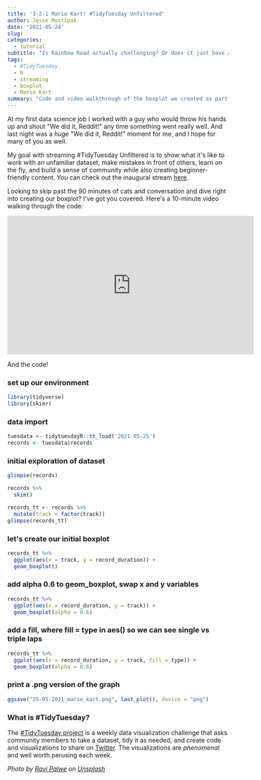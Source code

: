 ```yaml
---
title: '3-2-1 Mario Kart! #TidyTuesday Unfiltered'
author: Jesse Mostipak
date: '2021-05-24'
slug: 
categories:
  - tutorial
subtitle: "Is Rainbow Road actually challenging? Or does it just have a reputation of being challenging?"
tags:
  - #TidyTuesday
  - R
  - streaming
  - boxplot
  - Mario Kart
summary: "Code and video walkthrough of the boxplot we created as part of the #TidyTuesday Unfiltered stream."
---
```


At my first data science job I worked with a guy who would throw his hands up and shout "We did it, Reddit!" any time something went really well. 
And last night was a _huge_ "We did it, Reddit!" moment for me, and I hope for many of you as well.   

My goal with streaming #TidyTuesday Unfiltered is to show what it's like to work with an unfamiliar dataset, make mistakes in front of others, learn on the fly, and build a sense of community while also creating beginner-friendly content. You can check out the inaugural stream [here](https://www.twitch.tv/videos/1034279289).

Looking to skip past the 90 minutes of cats and conversation and dive right into creating our boxplot? 
I've got you covered. 
Here's a 10-minute video walking through the code: 

<iframe width="560" height="315" src="https://www.youtube.com/embed/g8vTeHERNp4" title="YouTube video player" frameborder="0" allow="accelerometer; autoplay; clipboard-write; encrypted-media; gyroscope; picture-in-picture" allowfullscreen></iframe>

And the code!

### set up our environment

```r
library(tidyverse)
library(skimr)
```

### data import

```r
tuesdata <- tidytuesdayR::tt_load('2021-05-25')
records <- tuesdata$records
```

### initial exploration of dataset

```r
glimpse(records)

records %>% 
  skim()

records_tt <- records %>% 
  mutate(track = factor(track))
glimpse(records_tt)
```

### let's create our initial boxplot

```r
records_tt %>% 
  ggplot(aes(x = track, y = record_duration)) +
  geom_boxplot()
```

### add alpha 0.6 to geom_boxplot, swap x and y variables

```r
records_tt %>% 
  ggplot(aes(x = record_duration, y = track)) +
  geom_boxplot(alpha = 0.6)
```

### add a fill, where fill = type in aes() so we can see single vs triple laps

```r
records_tt %>% 
  ggplot(aes(x = record_duration, y = track, fill = type)) +
  geom_boxplot(alpha = 0.6)
```

### print a .png version of the graph

```r
ggsave("25-05-2021_mario_kart.png", last_plot(), device = "png")
```

### What is #TidyTuesday?

The [#TidyTuesday project](https://github.com/rfordatascience/tidytuesday) is a weekly data visualization challenge that asks community members to take a dataset, tidy it as needed, and create code and visualizations to share on [Twitter](https://twitter.com/search?q=%23tidyTuesday&src=typed_query). The visualizations are _phenomenal_ and well worth perusing each week.  

_Photo by <a href="https://unsplash.com/@ravipalwe?utm_source=unsplash&utm_medium=referral&utm_content=creditCopyText">Ravi Palwe</a> on <a href="https://unsplash.com/s/photos/mario-kart?utm_source=unsplash&utm_medium=referral&utm_content=creditCopyText">Unsplash</a>_
